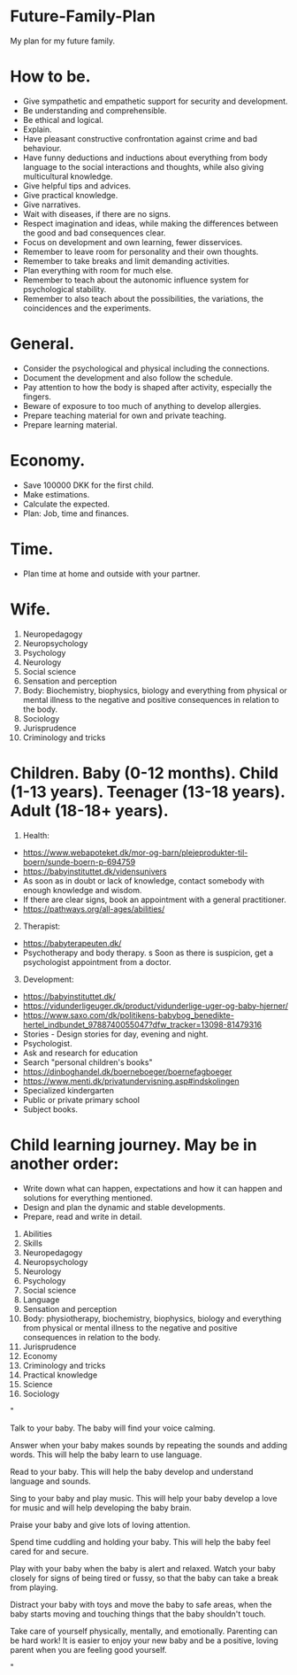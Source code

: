 # Future-Family-Plan
My plan for my future family.


# How to be.
+ Give sympathetic and empathetic support for security and development.
+ Be understanding and comprehensible.
+ Be ethical and logical.
+ Explain.
+ Have pleasant constructive confrontation against crime and bad behaviour.
+ Have funny deductions and inductions about everything from body language to the social interactions and thoughts, while also giving multicultural knowledge.
+ Give helpful tips and advices.
+ Give practical knowledge.
+ Give narratives.
+ Wait with diseases, if there are no signs.
+ Respect imagination and ideas, while making the differences between the good and bad consequences clear.
+ Focus on development and own learning, fewer disservices.
+ Remember to leave room for personality and their own thoughts.
+ Remember to take breaks and limit demanding activities.
+ Plan everything with room for much else.
+ Remember to teach about the autonomic influence system for psychological stability.
+ Remember to also teach about the possibilities, the variations, the coincidences and the experiments.

# General.
+ Consider the psychological and physical including the connections.
+ Document the development and also follow the schedule.
+ Pay attention to how the body is shaped after activity, especially the fingers.
+ Beware of exposure to too much of anything to develop allergies.
+ Prepare teaching material for own and private teaching.
+ Prepare learning material.

# Economy.
+ Save 100000 DKK for the first child.
+ Make estimations.
+ Calculate the expected.
+ Plan: Job, time and finances.

# Time.
+ Plan time at home and outside with your partner.

# Wife.
1. Neuropedagogy
2. Neuropsychology
3. Psychology
4. Neurology
5. Social science
6. Sensation and perception
7. Body: Biochemistry, biophysics, biology and everything from physical or mental illness to the negative and positive consequences in relation to the body.
8. Sociology
9. Jurisprudence
10. Criminology and tricks



# Children. Baby (0-12 months). Child (1-13 years). Teenager (13-18 years). Adult (18-18+ years).

1. Health:

+ https://www.webapoteket.dk/mor-og-barn/plejeprodukter-til-boern/sunde-boern-p-694759
+ https://babyinstituttet.dk/vidensunivers
+ As soon as in doubt or lack of knowledge, contact somebody with enough knowledge and wisdom.
+ If there are clear signs, book an appointment with a general practitioner.
+ https://pathways.org/all-ages/abilities/

2. Therapist:

+ https://babyterapeuten.dk/
+ Psychotherapy and body therapy.
s Soon as there is suspicion, get a psychologist appointment from a doctor.

3. Development:

+ https://babyinstituttet.dk/
+ https://vidunderligeuger.dk/product/vidunderlige-uger-og-baby-hjerner/
+ https://www.saxo.com/dk/politikens-babybog_benedikte-hertel_indbundet_9788740055047?dfw_tracker=13098-81479316
+ Stories - Design stories for day, evening and night.
+ Psychologist.
+ Ask and research for education
+ Search "personal children's books"
+ https://dinboghandel.dk/boerneboeger/boernefagboeger
+ https://www.menti.dk/privatundervisning.asp#indskolingen
+ Specialized kindergarten
+ Public or private primary school
+ Subject books.




# Child learning journey. May be in another order:

+ Write down what can happen, expectations and how it can happen and solutions for everything mentioned.
+ Design and plan the dynamic and stable developments.
+ Prepare, read and write in detail.

1. Abilities
2. Skills
3. Neuropedagogy
4. Neuropsychology
5. Neurology
6. Psychology
7. Social science
8. Language
9. Sensation and perception
10. Body: physiotherapy, biochemistry, biophysics, biology and everything from physical or mental illness to the negative and positive consequences in relation to the body.
11. Jurisprudence
12. Economy
13. Criminology and tricks
14. Practical knowledge
15. Science
16. Sociology

"

Talk to your baby. The baby will find your voice calming.

Answer when your baby makes sounds by repeating the sounds and adding words. This will help the baby learn to use language.

Read to your baby. This will help the baby develop and understand language and sounds.

Sing to your baby and play music. This will help your baby develop a love for music and will help developing the baby brain.

Praise your baby and give lots of loving attention.

Spend time cuddling and holding your baby. This will help the baby feel cared for and secure.

Play with your baby when the baby is alert and relaxed. Watch your baby closely for signs of being tired or fussy, so that the baby can take a break from playing.

Distract your baby with toys and move the baby to safe areas, when the baby starts moving and touching things that the baby shouldn't touch.

Take care of yourself physically, mentally, and emotionally. Parenting can be hard work! It is easier to enjoy your new baby and be a positive, loving parent when you are feeling good yourself.

"
